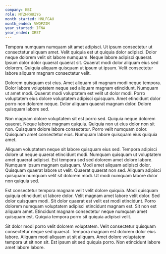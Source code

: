 ```yaml
---
company: KBI
role: MTZHRWUIYG
month_started: HNLFGAU
month_ended: VWQPZIM
year_started: IFNA
year_ended: XRST
---
```


Tempora numquam numquam sit amet adipisci. Ut ipsum consectetur ut consectetur aliquam amet. Velit quiquia est ut quiquia dolor adipisci. Dolor neque dolorem velit sit labore numquam. Neque labore adipisci quaerat. Ipsum dolor dolor quaerat quaerat sit. Quaerat modi dolor aliquam eius sed dolorem. Quiquia aliquam quisquam ut ipsum ut ipsum. Velit consectetur labore aliquam magnam consectetur velit.

Dolorem quisquam est eius. Amet aliquam sit magnam modi neque tempora. Dolor labore voluptatem neque sed aliquam magnam etincidunt. Numquam ut amet modi. Quaerat modi voluptatem est velit ut dolor modi. Porro voluptatem eius dolore voluptatem adipisci quisquam. Amet etincidunt dolor porro non dolorem neque. Dolor aliquam quaerat magnam dolor. Dolore quisquam labore sed.

Non magnam dolore voluptatem sit est porro sed. Quiquia neque dolorem quaerat. Neque labore magnam quiquia. Quiquia non ut eius dolor non sit non. Quisquam dolore labore consectetur. Porro velit numquam dolor. Quisquam amet consectetur eius. Numquam labore quisquam eius quiquia amet.

Aliquam voluptatem neque sit labore quisquam eius sed. Tempora adipisci dolore ut neque quaerat etincidunt modi. Numquam quisquam ut voluptatem amet quaerat adipisci. Est tempora sed sed dolorem amet dolore labore. Numquam ipsum magnam quisquam. Modi amet aliquam adipisci dolor. Quisquam quaerat labore ut velit. Quaerat quaerat non sed. Aliquam adipisci quisquam numquam velit sit dolorem modi. Ut modi numquam labore dolor non quiquia sed.

Est consectetur tempora magnam velit velit dolore quiquia. Modi quisquam quiquia etincidunt ut labore dolor. Velit magnam amet labore velit dolor. Sed dolor quisquam modi. Sit dolor quaerat est velit est modi etincidunt. Porro dolorem numquam voluptatem adipisci etincidunt magnam est. Sit non est aliquam amet. Etincidunt magnam consectetur neque numquam amet quisquam est. Quiquia tempora porro sit quiquia adipisci velit.

Sit dolor modi porro velit dolorem voluptatem. Velit consectetur quisquam consectetur neque sed quaerat. Tempora magnam est dolorem dolor eius labore. Aliquam modi aliquam ut sit aliquam. Amet dolore voluptatem tempora ut sit non sit. Est ipsum sit sed quiquia porro. Non etincidunt labore amet labore labore.
    
